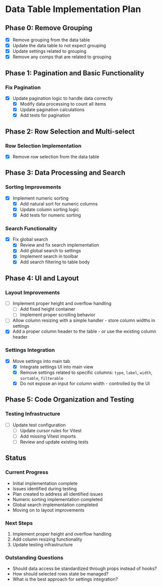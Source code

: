 # Data Table Implementation Plan

## Phase 0: Remove Grouping

- [x] Remove grouping from the data table
- [x] Update the data table to not expect grouping
- [x] Update settings related to grouping
- [x] Remove any comps that are related to grouping

## Phase 1: Pagination and Basic Functionality

### Fix Pagination

- [x] Update pagination logic to handle data correctly
  - [x] Modify data processing to count all items
  - [x] Update pagination calculations
  - [x] Add tests for pagination

## Phase 2: Row Selection and Multi-select

### Row Selection Implementation

- [x] Remove row selection from the data table

## Phase 3: Data Processing and Search

### Sorting Improvements

- [x] Implement numeric sorting
  - [x] Add natural sort for numeric columns
  - [x] Update column sorting logic
  - [x] Add tests for numeric sorting

### Search Functionality

- [x] Fix global search
  - [x] Review and fix search implementation
  - [x] Add global search to settings
  - [x] Implement search in toolbar
  - [x] Add search filtering to table body

## Phase 4: UI and Layout

### Layout Improvements

- [ ] Implement proper height and overflow handling
  - [ ] Add fixed height container
  - [ ] Implement proper scrolling behavior
- [ ] Allow column resizing with a simple handler - store column widths in settings
- [x] Add a proper column header to the table - or use the existing column header

### Settings Integration

- [x] Move settings into main tab
  - [x] Integrate settings UI into main view
  - [x] Remove settings related to specific columns: `type`, `label`, `width`, `sortable`, `filterable`
  - [x] Do not expose an input for column width - controlled by the UI

## Phase 5: Code Organization and Testing

### Testing Infrastructure

- [ ] Update test configuration
  - [ ] Update cursor rules for Vitest
  - [ ] Add missing Vitest imports
  - [ ] Review and update existing tests

## Status

### Current Progress

- Initial implementation complete
- Issues identified during testing
- Plan created to address all identified issues
- Numeric sorting implementation completed
- Global search implementation completed
- Moving on to layout improvements

### Next Steps

1. Implement proper height and overflow handling
2. Add column resizing functionality
3. Update testing infrastructure

### Outstanding Questions

- Should data access be standardized through props instead of hooks?
- How should selected rows state be managed?
- What is the best approach for settings integration?
